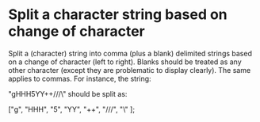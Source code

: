 # Split a character string based on change of character

Split a (character) string into comma (plus a blank) delimited strings based on a change of character (left to right). Blanks should be treated as any other character (except they are problematic to display clearly). The same applies to commas. For instance, the string:

"gHHH5YY++///\\"
should be split as:

["g", "HHH", "5", "YY", "++", "///", "\\" ];
